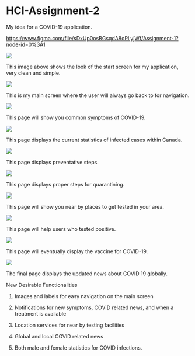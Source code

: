 # HCI-Assignment-2
My idea for a COVID-19 application.

https://www.figma.com/file/sDxUp0osBGsqdA8oPLyjWf/Assignment-1?node-id=0%3A1

![](Screenshots/Start.png)

This image above shows the look of the start screen for my application, very clean and simple.

![](Screenshots/Home.png)

This is my main screen where the user will always go back to for navigation.

![](Screenshots/Symptoms.png)

This page will show you common symptoms of COVID-19.

![](Screenshots/Statistics.png)

This page displays the current statistics of infected cases within Canada.

![](Screenshots/Prevention.png)

This page displays preventative steps.

![](Screenshots/Quarantine.png)

This page displays proper steps for quarantining.

![](Screenshots/Tested.png)

This page will show you near by places to get tested in your area.

![](Screenshots/Positive.png)

This page will help users who tested positive.

![](Screenshots/Treatment.png)

This page will eventually display the vaccine for COVID-19.

![](Screenshots/News.png)

The final page displays the updated news about COVID 19 globally.

New Desirable Functionalities

1. Images and labels for easy navigation on the main screen

2. Notifications for new symptoms, COVID related news, and when a treatment is available

3. Location services for near by testing facilities

4. Global and local COVID related news

5. Both male and female statistics for COVID infections.
